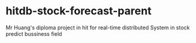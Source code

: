 # hitdb-stock-forecast-parent
Mr Huang's diploma project in hit for real-time distributed System in stock predict bussiness field
